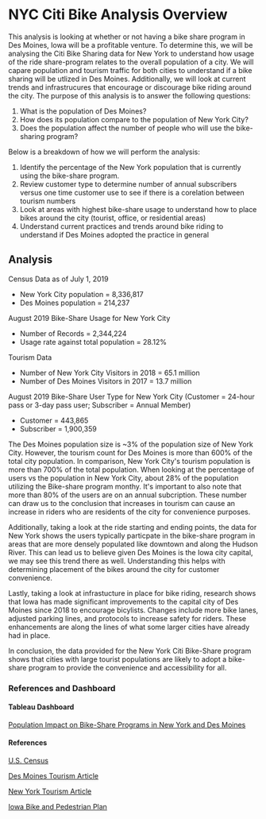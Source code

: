 # NYC Citi Bike Analysis Overview

This analysis is looking at whether or not having a bike share program in Des Moines, Iowa will be a profitable venture. To determine this, we will be analysing the Citi Bike Sharing data for New York to understand how usage of the ride share-program relates to the overall population of a city. We will capare population and tourism traffic for both cities to understand if a bike sharing will be utlized in Des Moines. Additionally, we will look at current trends and infrastrucures that encourage or discourage bike riding around the city. The purpose of this analysis is to answer the following questions: 

1. What is the population of Des Moines? 
2. How does its population compare to the population of New York City? 
3. Does the population affect the number of people who will use the bike-sharing program? 

Below is a breakdown of how we will perform the analysis:

1. Identify the percentage of the New York population that is currently using the bike-share program.
2. Review customer type to determine number of annual subscribers versus one time customer use to see if there is a corelation between tourism numbers
3. Look at areas with highest bike-share usage to understand how to place bikes around the city (tourist, office, or residential areas)
4. Understand current practices and trends around bike riding to understand if Des Moines adopted the practice in general

## Analysis

Census Data as of July 1, 2019
* New York City population = 8,336,817
* Des Moines population = 214,237

August 2019 Bike-Share Usage for New York City
* Number of Records = 2,344,224
* Usage rate against total population = 28.12%

Tourism Data 
* Number of New York City Visitors in 2018 = 65.1 million
* Number of Des Moines Visitors in 2017 = 13.7 million 

August 2019 Bike-Share User Type for New York City (Customer = 24-hour pass or 3-day pass user; Subscriber = Annual Member)
* Customer = 443,865
* Subscriber = 1,900,359

The Des Moines population size is ~3% of the population size of New York City. However, the tourism count for Des Moines is more than 600% of the total city population. In comparison, New York City's tourism population is more than 700% of the total population. When looking at the percentage of users vs the population in New York City, about 28% of the population utilizing the Bike-share program monthy. It's important to also note that more than 80% of the users are on an annual subcription. These number can draw us to the conclusion that increases in tourism can cause an increase in riders who are residents of the city for convenience purposes. 

Additionally, taking a look at the ride starting and ending points, the data for New York shows the users typically particpate in the bike-share program in areas that are more densely populated like downtown and along the Hudson River. This can lead us to believe given Des Moines is the Iowa city capital, we may see this trend there as well. Understanding this helps with determining placement of the bikes around the city for customer convenience. 

Lastly, taking a look at infrastucture in place for bike riding, research shows that Iowa has made significant improvements to the capital city of Des Moines since 2018 to encourage bicylists. Changes include more bike lanes, adjusted parking lines, and protocols to increase safety for riders. These enhancements are along the lines of what some larger cities have already had in place. 

In conclusion, the data provided for the New York Citi Bike-Share program shows that cities with large tourist populations are likely to adopt a bike-share program to provide the convenience and accessibility for all. 

### References and Dashboard

#### Tableau Dashboard
[Population Impact on Bike-Share Programs in New York and Des Moines](https://public.tableau.com/profile/markeia.brox.chester#!/vizhome/Module14Challenge_16004806337110/PopulationImpactonBike-ShareProgramsinNewYorkandDesMoines?publish=yes)

#### References
[U.S. Census](https://www.census.gov/quickfacts/fact/table/newyorkcitynewyork,desmoinescityiowa/PST045219)

[Des Moines Tourism Article](https://www.desmoinesregister.com/story/money/business/2017/12/13/think-no-one-vacations-des-moines-think-again/941870001/)

[New York Tourism Article](https://www.baruch.cuny.edu/nycdata/tourism/index.html#:~:text=In%202018%2C%20New%20York%20City,more%20money%20than%20domestic%20visitors.)

[Iowa Bike and Pedestrian Plan](https://iowadot.gov/iowainmotion/files/BikePedPlanDraft.pdf)
